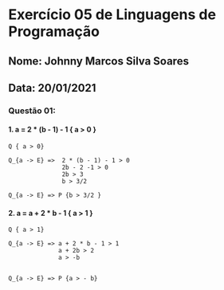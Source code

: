 # Exercício 05 de Linguagens de Programação
## Nome: Johnny Marcos Silva Soares
## Data: 20/01/2021



### Questão 01:


#### 1. a = 2 * (b - 1) - 1 { a > 0 }

```
Q { a > 0}

Q_{a -> E} =>  2 * (b - 1) - 1 > 0
               2b - 2 -1 > 0
               2b > 3
               b > 3/2

Q_{a -> E} => P {b > 3/2 }
```


#### 2. a = a + 2 * b - 1 { a > 1 }

```
Q { a > 1}

Q_{a -> E} => a + 2 * b - 1 > 1
              a + 2b > 2
              a > -b 


Q_{a -> E} => P {a > - b}
```